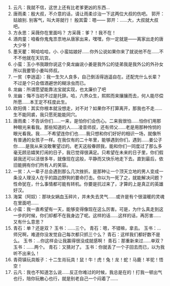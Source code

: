 1. 云凡：我就不信，这世上还有比老爹更凶的东西...
2. 唐雨柔：殷大叔，不介意的话，请让雨柔诊治一下这两位大叔的伤吧。
     郭开：姑娘别. 别客气，叫大哥就行！
     殷其雷：嗯——
     郭开：……大，大叔就大叔吧。
3. 方永思：采薇你在里面吗？
     方采薇：爹？！我不在！
4. 酒肉童：咱看你鬼鬼祟祟地从唐家出来，嘿嘿，你一定就是——离家出走的唐大少爷！
5. 墨天瞿：啊哈哈哈，小. 小蛮姑娘好……你外公说如果你来了就说他不在……不不不他就在天玑宫。
6. 小蛮：玉小书我跟你说这个臭龙幽说小姜是我外公的徒弟我是我外公的外孙女所以我要管小姜叫师叔。
7. 一贫（李逍遥）：我一生欠人良多，自己倒活得逍遥自在。还配充什么长辈？不过是个只会借酒避世的糊涂虫而已。
8. 龙幽：所谓愿望能靠法宝就实现，也太廉价了吧
9. 龙幽：悔不当初不过是托辞。哈，六界众生，熙熙而来攘攘而去，何人能尽偿所愿……本王定不枉度此生。
10. 欧阳倩：其实你根本就没想走，对不对？如果你不打算离开，那我也不走……生不能同裘，我只愿死能能同穴。
11. 唐雨柔：不告诉你们……一来，是怕你们会伤心。二来我很怕……怕你们用那种眼光来看我。那些知道的人……凌音师叔，还有师父……老是用那种怜悯的眼光看我。我……不希望连你们也……我只想和你们好好的相识一场，就像所有普通的女孩子一样。在我仅有的二十年里，能够遇到你们，遇到……姜公子你……是我从来没敢奢望过的。老天这般眷顾我，能和你们一同度过了那么多毫无顾忌嬉笑打闹的日子，我已觉得很满足。只希望在未来的日子里，你们假装我还可以活很多年，就像现在这般，平静而又快乐地走下去。直到最后，依旧能拥有你们所有人的笑容。
12. 一贫：人一辈子总会遇到那么几次挫折。是那种让一个顶天立地的男人变成一条没人理没人在乎的路边野狗的要命打击。你以为一死了之，就能解决问题？性命犹在，什么事情都可能有转机。你要是抗过来了，才算的上是真正的英雄好汉。
13. 海棠（阿奴）：那块女娲血玉碎片，并未失去灵气……或许是有个很温暖的灵魂在里面吧……
14. 小蛮：我一直希望有一天，能够变得像现在这么厉害。可是，为什么真走到这一步的时候，你们却都不在我身边了呢。这样的话……这样的话，再厉害……又有什么意思？
15. 青石：单？还是双？
       玉书：……三个。
       青石：嗯，不错嘛，拿去。
       玉书：…师兄啊，难道你没发觉自己每次都只抓三个么？
       青石：这样我们都好数不是么。
       玉书：…你这样会让我赢得很没成就感啊！
       青石：那重新来过……单双？
       玉书：……两个。
       青石：又猜对了。
       玉书：你就丢了一个子回去而已，以为我听不出来么！
16. 青荷镇玩具贩子：十二生肖玩具！鼠！牛！虎！兔！龙！蛇！马鹿！羊驼！悟空！
17. 云凡：我也不知道怎么说......反正你难过的时候，我总是在的！打我一顿出气也行，陪你玩散心也行，就是别老自己一个闷着了......

